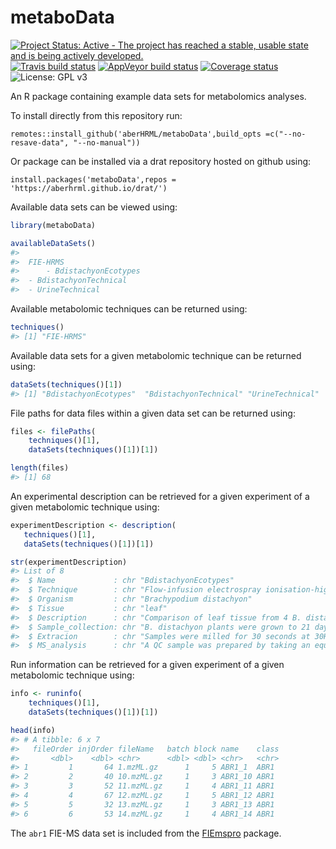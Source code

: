 
# metaboData

[![Project Status: Active - The project has reached a stable, usable
state and is being actively
developed.](http://www.repostatus.org/badges/0.1.0/active.svg)](http://www.repostatus.org/#active)
[![Travis build
status](https://travis-ci.org/aberHRML/metaboData.svg?branch=master)](https://travis-ci.org/aberHRML/metaboData)
[![AppVeyor build
status](https://ci.appveyor.com/api/projects/status/github/aberHRML/metaboData?branch=master&svg=true)](https://ci.appveyor.com/project/aberHRML/metaboData)
[![Coverage
status](https://codecov.io/gh/aberHRML/metaboData/branch/master/graph/badge.svg)](https://codecov.io/github/aberHRML/metaboData?branch=master)
![License: GPL
v3](https://img.shields.io/badge/License-GPL%20v3-blue.svg)

An R package containing example data sets for metabolomics analyses.

To install directly from this repository
run:

``` {r,eval=false)
remotes::install_github('aberHRML/metaboData',build_opts =c("--no-resave-data", "--no-manual"))
```

Or package can be installed via a drat repository hosted on github
using:

``` rm
install.packages('metaboData',repos = 'https://aberhrml.github.io/drat/')
```

Available data sets can be viewed using:

``` r
library(metaboData)

availableDataSets()
#> 
#>  FIE-HRMS
#>      - BdistachyonEcotypes
#>  - BdistachyonTechnical
#>  - UrineTechnical
```

Available metabolomic techniques can be returned using:

``` r
techniques()
#> [1] "FIE-HRMS"
```

Available data sets for a given metabolomic technique can be returned
using:

``` r
dataSets(techniques()[1])
#> [1] "BdistachyonEcotypes"  "BdistachyonTechnical" "UrineTechnical"
```

File paths for data files within a given data set can be returned using:

``` r
files <- filePaths(
    techniques()[1],
    dataSets(techniques()[1])[1])

length(files)
#> [1] 68
```

An experimental description can be retrieved for a given experiment of a
given metabolomic technique using:

``` r
experimentDescription <- description(
   techniques()[1],
   dataSets(techniques()[1])[1])

str(experimentDescription)
#> List of 8
#>  $ Name             : chr "BdistachyonEcotypes"
#>  $ Technique        : chr "Flow-infusion electrospray ionisation-high resolution mass spectrometry (FIE-HRMS)"
#>  $ Organism         : chr "Brachypodium distachyon"
#>  $ Tissue           : chr "leaf"
#>  $ Description      : chr "Comparison of leaf tissue from 4 B. distachyon ecotypes."
#>  $ Sample_collection: chr "B. distachyon plants were grown to 21 days old. The middle 4cm section of the 3rd leaf from the base of the pla"| __truncated__
#>  $ Extracion        : chr "Samples were milled for 30 seconds at 30Hz whilst frozen then 700ul extraction solvent added (chloroform:methan"| __truncated__
#>  $ MS_analysis      : chr "A QC sample was prepared by taking an equal volume from each sample. Samples were run in a randomised block ord"| __truncated__
```

Run information can be retrieved for a given experiment of a given
metabolomic technique using:

``` r
info <- runinfo(
    techniques()[1],
    dataSets(techniques()[1])[1])

head(info)
#> # A tibble: 6 x 7
#>   fileOrder injOrder fileName   batch block name    class
#>       <dbl>    <dbl> <chr>      <dbl> <dbl> <chr>   <chr>
#> 1         1       64 1.mzML.gz      1     5 ABR1_1  ABR1 
#> 2         2       40 10.mzML.gz     1     3 ABR1_10 ABR1 
#> 3         3       52 11.mzML.gz     1     4 ABR1_11 ABR1 
#> 4         4       67 12.mzML.gz     1     5 ABR1_12 ABR1 
#> 5         5       32 13.mzML.gz     1     3 ABR1_13 ABR1 
#> 6         6       53 14.mzML.gz     1     4 ABR1_14 ABR1
```

The `abr1` FIE-MS data set is included from the
[FIEmspro](https://github.com/aberHRML/FIEmspro) package.
